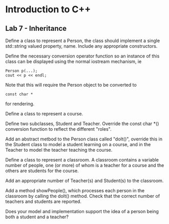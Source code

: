 # Introduction to C++

## Lab 7 - Inheritance

Define a class to represent a Person, the class should implement a single std::string valued property, name.
Include any appropriate constructors.

Define the necessary conversion operator function so an instance of this class can be displayed using the normal iostream mechanism, ie
```
Person p(...);
cout << p << endl;
```
Note that this will require the Person object to be converted to  
```
const char * 
```
for rendering.

Define a class to represent a course.

Define two subclasses, Student and Teacher. Override the const char *() conversion function to reflect the different "roles".

Add an abstract metbod to the Person class called "doIt()", override this in the Student class to model a student learning on a course, 
and in the Teacher to model the teacher teaching the course.

Define a class to represent a classroom. A classroom contains a variable number of people, one (or more) of whom is a teacher for a course 
and the others are students for the course. 

Add an appropriate number of Teacher(s) and Student(s) to the classroom. 

Add a method showPeople(), which processes each person in the classroom by calling the doIt() method. 
Check that the correct number of teachers and students are reported.

Does your model and implementation support the idea of a person being both a student and a teacher?

